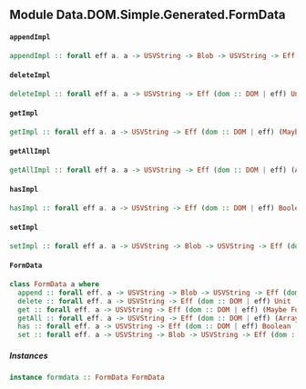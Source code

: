 ## Module Data.DOM.Simple.Generated.FormData

#### `appendImpl`

``` purescript
appendImpl :: forall eff a. a -> USVString -> Blob -> USVString -> Eff (dom :: DOM | eff) Unit
```

#### `deleteImpl`

``` purescript
deleteImpl :: forall eff a. a -> USVString -> Eff (dom :: DOM | eff) Unit
```

#### `getImpl`

``` purescript
getImpl :: forall eff a. a -> USVString -> Eff (dom :: DOM | eff) (Maybe FormDataEntryValue)
```

#### `getAllImpl`

``` purescript
getAllImpl :: forall eff a. a -> USVString -> Eff (dom :: DOM | eff) (Array FormDataEntryValue)
```

#### `hasImpl`

``` purescript
hasImpl :: forall eff a. a -> USVString -> Eff (dom :: DOM | eff) Boolean
```

#### `setImpl`

``` purescript
setImpl :: forall eff a. a -> USVString -> Blob -> USVString -> Eff (dom :: DOM | eff) Unit
```

#### `FormData`

``` purescript
class FormData a where
  append :: forall eff. a -> USVString -> Blob -> USVString -> Eff (dom :: DOM | eff) Unit
  delete :: forall eff. a -> USVString -> Eff (dom :: DOM | eff) Unit
  get :: forall eff. a -> USVString -> Eff (dom :: DOM | eff) (Maybe FormDataEntryValue)
  getAll :: forall eff. a -> USVString -> Eff (dom :: DOM | eff) (Array FormDataEntryValue)
  has :: forall eff. a -> USVString -> Eff (dom :: DOM | eff) Boolean
  set :: forall eff. a -> USVString -> Blob -> USVString -> Eff (dom :: DOM | eff) Unit
```

##### Instances
``` purescript
instance formdata :: FormData FormData
```


